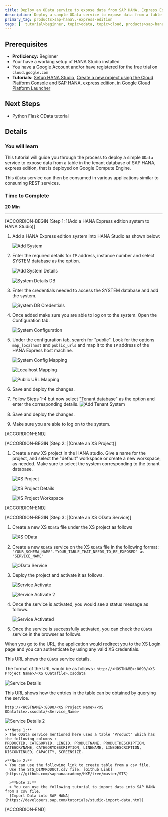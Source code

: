 ```yaml
---
title: Deploy an OData service to expose data from SAP HANA, Express Edition deployed on the Google Cloud Platform.
description: Deploy a sample OData service to expose data from a table in the tenant database of SAP HANA, Express Edition, that is deployed on Compute Engine on Google Cloud Platform.
primary_tag: products>sap-hana\,-express-edition
tags: [  tutorial>beginner, topic>odata, topic>cloud, products>sap-hana, products>sap-hana\,-express-edition  ]
---
```


## Prerequisites  
 - **Proficiency:** Beginner
 - Your have a working setup of HANA Studio installed
 - You have a Google Account and/or have registered for the free trial on `cloud.google.com`
 - **Tutorials:**  [Setup HANA Studio](https://developers.sap.com/tutorials/hxe-howto-eclipse.html), [Create a new project using the Cloud Platform Console](https://cloud.google.com/resource-manager/docs/creating-managing-projects) and [SAP HANA, express edition, in Google Cloud Platform Launcher](https://developers.sap.com/tutorials/hxe-gcp-getting-started-launcher.html)


## Next Steps
 - Python Flask OData tutorial

## Details
### You will learn  
This tutorial will guide you through the process to deploy a simple `OData` service to expose data from a table in the tenant database of SAP HANA, express edition, that is deployed on Google Compute Engine.

This `OData` service can then be consumed in various applications similar to consuming REST services.

### Time to Complete
**20 Min**

---

[ACCORDION-BEGIN [Step 1: ](Add a HANA Express edition system to HANA Studio)]

1. Add a HANA Express edition system into HANA Studio as shown below:

    ![Add System](1_add_system.png)

2. Enter the required details for `IP` address, instance number and select SYSTEM database as the option.

    ![Add System Details](2_add_system_details.png)

    ![System Details DB](3_system_details.png)

3. Enter the credentials needed to access the SYSTEM database and add the system.

    ![System DB Credentials](4_system_details_2.png)

4. Once added make sure you are able to log on to the system. Open the Configuration tab.

    ![System Configuration](5_system_config.png)

5. Under the configuration tab, search for "public". Look for the options `map_localhost` and `public_urls` and map it to the `IP` address of the HANA Express host machine.

    ![System Config Mapping](6_system_config_mapping.png)

    ![Localhost Mapping](7_localhost_mapping.png)

    ![Public URL Mapping](8_public_url_mapping.png)

6. Save and deploy the changes.

7. Follow Steps 1-4 but now select "Tenant database" as the option and enter the corresponding details.
    ![Add Tenant System](11_add_tenant_system.png)

8. Save and deploy the changes.

9. Make sure you are able to log on to the system.


[ACCORDION-END]

[ACCORDION-BEGIN [Step 2: ](Create an XS Project)]

1. Create a new XS project in the HANA studio. Give a name for the project, and select the "default" workspace or create a new workspace, as needed. Make sure to select the system corresponding to the tenant database.

    ![XS Project](12_xs_project.png)

    ![XS Project Details](13_xs_proj_details.png)

    ![XS Project Workspace](14_xs_proj_workspace.png)




[ACCORDION-END]

[ACCORDION-BEGIN [Step 3: ](Create an XS OData Service)]

1. Create a new XS `OData` file under the XS project as follows

    ![XS OData](15_xs_odata.png)

2. Create a new `OData` service on the XS `OData` file in the following format : `"YOUR_SCHEMA_NAME"."YOUR_TABLE_THAT_NEEDS_TO_BE_EXPOSED" as "SERVICE_NAME"`

    ![OData Service](16_service.png)

3. Deploy the project and activate it as follows.

    ![Service Activate](17_service_activate.png)

    ![Service Activate 2](18_service_activate_2.png)

4. Once the service is activated, you would see a status message as follows.

    ![Service Activated](19_activated.png)

5. Once the service is successfully activated, you can check the `OData` service in the browser as follows.

  When you go to the URL, the application would redirect you to the XS Login page and you can authenticate by using any valid XS credentials.

  This URL shows the `OData` service details.

  The format of the URL would be as follows :
  `http://<HOSTNAME>:8090/<XS Project Name>/<XS ODatafile>.xsodata`

  ![Service Details](20_service_details.png)

  This URL shows how the entries in the table can be obtained by querying the service.

  `http://<HOSTNAME>:8090/<XS Project Name>/<XS ODatafile>.xsodata/<Service_Name>`

  ![Service Details 2](21_service_details_2.png)

    >**Note 1:**
    > The OData service mentioned here uses a table "Product" which has the following columns :
    PRODUCTID, CATEGORYID, LINEID, PRODUCTNAME, PRODUCTDESCRIPTION, CATEGORYNAME, CATEGORYDESCRIPTION, LINENAME, LINEDESCRIPTION, DISCONTINUED, CAPACITY, SCREENSIZE.

    >**Note 2:**
    > You can use the following link to create table from a csv file.
      Use the STS_DIMPRODUCT.csv file. [Github Link](https://github.com/saphanaacademy/HXE/tree/master/STS)

      >**Note 3:**
      > You can use the following tutorial to import data into SAP HANA from a csv file.
      [Import Data into SAP HANA](https://developers.sap.com/tutorials/studio-import-data.html)



[ACCORDION-END]

